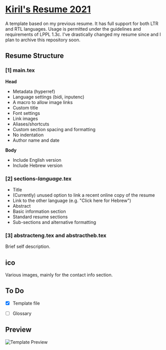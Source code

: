 # [Kiril's Resume 2021](https://github.com/kiril-u/kiril-resume-2021)

A template based on my previous resume. 
It has full support for both LTR and RTL languages.
Usage is permitted under the guidelines and requirements of LPPL 1.3c.
I've drastically changed my resume since and I plan to archive this repository soon.

## Resume Structure

### [1] main.tex

**Head**

- Metadata (hyperref)
- Language settings (bidi, inputenc)
- A macro to allow image links
- Custom title
- Font settings
- Link images
- Aliases/shortcuts
- Custom section spacing and formatting
- No indentation
- Author name and date

**Body**

- Include English version
- Include Hebrew version

### [2] sections-*language*.tex

- Title
- (Currently) unused option to link a recent online copy of the resume
- Link to the other language (e.g. "Click here for Hebrew")
- Abstract
- Basic information section
- Standard resume sections
- Sub-sections and alternative formatting

### [3] abstracteng.tex and abstractheb.tex

Brief self description.

## ico

Various images, mainly for the contact info section.













## To Do

- [X] Template file

- [ ] Glossary

## Preview

![Template Preview](https://github.com/kiril-u/kiril-resume-2021/blob/main/ico/template-preview.png?raw=true)
